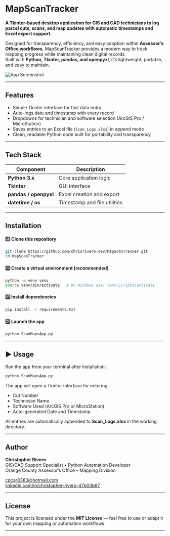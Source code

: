 # MapScanTracker

**A Tkinter-based desktop application for GIS and CAD technicians to log parcel cuts, scans, and map updates with automatic timestamps and Excel export support.**

Designed for transparency, efficiency, and easy adoption within **Assessor’s Office workflows**, MapScanTracker provides a modern way to track mapping progress while maintaining clean digital records.  
Built with **Python, Tkinter, pandas, and openpyxl**, it’s lightweight, portable, and easy to maintain.

![App Screenshot](assets/MapScanTracker_UI.png)


---

## Features

- Simple Tkinter interface for fast data entry  
- Auto-logs date and timestamp with every record  
- Dropdowns for technician and software selection (ArcGIS Pro / MicroStation)  
- Saves entries to an Excel file (`Scan_Logs.xlsx`) in append mode  
- Clean, readable Python code built for portability and transparency  

---

## Tech Stack

| Component | Description |
|------------|--------------|
| **Python 3.x** | Core application logic |
| **Tkinter** | GUI interface |
| **pandas / openpyxl** | Excel creation and export |
| **datetime / os** | Timestamp and file utilities |

---

## Installation

#### 1️⃣ Clone this repository
```bash
git clone https://github.com/chrisrivero-dev/MapScanTracker.git
cd MapScanTracker
```

#### 2️⃣ Create a virtual environment (recommended)
```bash
python -m venv venv
source venv/bin/activate   # On Windows use: venv\Scripts\activate
```

#### 3️⃣ Install dependencies
```bash
pip install -r requirements.txt
```

#### 4️⃣ Launch the app
```bash
python ScanMapsApp.py
```

---

## ▶️ Usage

Run the app from your terminal after installation:
```bash
python ScanMapsApp.py
```

The app will open a Tkinter interface for entering:
- Cut Number  
- Technician Name  
- Software Used (ArcGIS Pro or MicroStation)  
- Auto-generated Date and Timestamp  

All entries are automatically appended to **Scan_Logs.xlsx** in the working directory.

---

## Author

**Christopher Rivero**  
GIS/CAD Support Specialist • Python Automation Developer  
Orange County Assessor’s Office – Mapping Division  

cpcar8383@hotmail.com  
[linkedin.com/in/christopher-rivero-47b03b97](https://www.linkedin.com/in/christopher-rivero-47b03b97)

---

## License

This project is licensed under the **MIT License** — feel free to use or adapt it for your own mapping or automation workflows.

---

